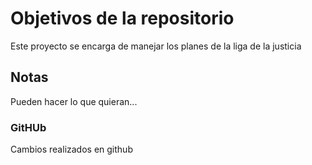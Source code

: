 # Objetivos de la repositorio

Este proyecto se encarga de manejar los planes de la liga de la justicia


## Notas
Pueden hacer lo que quieran...

### GitHUb 
Cambios realizados en github
